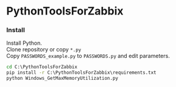 # PythonToolsForZabbix

### Install
Install Python.  
Clone repository or copy `*.py`  
Copy `PASSWORDS_example.py` to `PASSWORDS.py` and edit parameters.  
```cmd
cd C:\PythonToolsForZabbix
pip install -r C:\PythonToolsForZabbix\requirements.txt
python Windows_GetMaxMemoryUtilization.py
```
